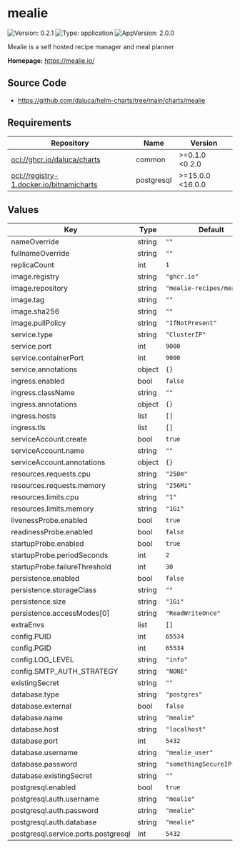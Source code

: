 # mealie

![Version: 0.2.1](https://img.shields.io/badge/Version-0.2.1-informational?style=flat-square) ![Type: application](https://img.shields.io/badge/Type-application-informational?style=flat-square) ![AppVersion: 2.0.0](https://img.shields.io/badge/AppVersion-2.0.0-informational?style=flat-square)

Mealie is a self hosted recipe manager and meal planner

**Homepage:** <https://mealie.io/>

## Source Code

* <https://github.com/daluca/helm-charts/tree/main/charts/mealie>

## Requirements

| Repository | Name | Version |
|------------|------|---------|
| <oci://ghcr.io/daluca/charts> | common | >=0.1.0 <0.2.0 |
| <oci://registry-1.docker.io/bitnamicharts> | postgresql | >=15.0.0 <16.0.0 |

## Values

| Key | Type | Default | Description |
|-----|------|---------|-------------|
| nameOverride | string | `""` |  |
| fullnameOverride | string | `""` |  |
| replicaCount | int | `1` |  |
| image.registry | string | `"ghcr.io"` |  |
| image.repository | string | `"mealie-recipes/mealie"` |  |
| image.tag | string | `""` |  |
| image.sha256 | string | `""` |  |
| image.pullPolicy | string | `"IfNotPresent"` |  |
| service.type | string | `"ClusterIP"` |  |
| service.port | int | `9000` |  |
| service.containerPort | int | `9000` |  |
| service.annotations | object | `{}` |  |
| ingress.enabled | bool | `false` |  |
| ingress.className | string | `""` |  |
| ingress.annotations | object | `{}` |  |
| ingress.hosts | list | `[]` |  |
| ingress.tls | list | `[]` |  |
| serviceAccount.create | bool | `true` |  |
| serviceAccount.name | string | `""` |  |
| serviceAccount.annotations | object | `{}` |  |
| resources.requests.cpu | string | `"250m"` |  |
| resources.requests.memory | string | `"256Mi"` |  |
| resources.limits.cpu | string | `"1"` |  |
| resources.limits.memory | string | `"1Gi"` |  |
| livenessProbe.enabled | bool | `true` |  |
| readinessProbe.enabled | bool | `false` |  |
| startupProbe.enabled | bool | `true` |  |
| startupProbe.periodSeconds | int | `2` |  |
| startupProbe.failureThreshold | int | `30` |  |
| persistence.enabled | bool | `false` |  |
| persistence.storageClass | string | `""` |  |
| persistence.size | string | `"1Gi"` |  |
| persistence.accessModes[0] | string | `"ReadWriteOnce"` |  |
| extraEnvs | list | `[]` |  |
| config.PUID | int | `65534` |  |
| config.PGID | int | `65534` |  |
| config.LOG_LEVEL | string | `"info"` |  |
| config.SMTP_AUTH_STRATEGY | string | `"NONE"` |  |
| existingSecret | string | `""` |  |
| database.type | string | `"postgres"` |  |
| database.external | bool | `false` |  |
| database.name | string | `"mealie"` |  |
| database.host | string | `"localhost"` |  |
| database.port | int | `5432` |  |
| database.username | string | `"mealie_user"` |  |
| database.password | string | `"somethingSecureIPromise"` |  |
| database.existingSecret | string | `""` |  |
| postgresql.enabled | bool | `true` |  |
| postgresql.auth.username | string | `"mealie"` |  |
| postgresql.auth.password | string | `"mealie"` |  |
| postgresql.auth.database | string | `"mealie"` |  |
| postgresql.service.ports.postgresql | int | `5432` |  |
